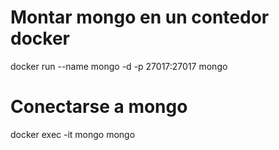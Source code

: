 # Montar mongo en un contedor docker

docker run --name mongo -d -p 27017:27017 mongo


# Conectarse a mongo

docker exec -it mongo mongo
